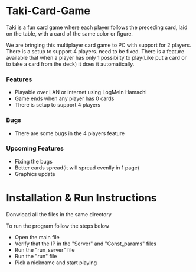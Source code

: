 # Taki-Card-Game
Taki is a fun card game where each player follows the preceding card, laid on the table, with a card of the same color or figure. 

We are bringing this multiplayer card game to PC with support for 2 players. There is a setup to support 4 players.
need to be fixed. There is a feature available that when a player has only 1 possibilty to play(Like put a card or to take a card from the deck) it does it automatically.


### Features
- Playable over LAN or internet using LogMeIn Hamachi
- Game ends when any player has 0 cards
- There is setup to support 4 players 

### Bugs
- There are some bugs in the 4 players feature

### Upcoming Features
- Fixing the bugs
- Better cards spread(it will spread evenlly in 1 page)
- Graphics update


# Installation & Run Instructions
Donwload all the files in the same directory

To run the program follow the steps below
- Open the main file
- Verify that the IP in the "Server" and "Const_params" files
- Run the "run_server" file
- Run the "run" file
- Pick a nickname and start playing
